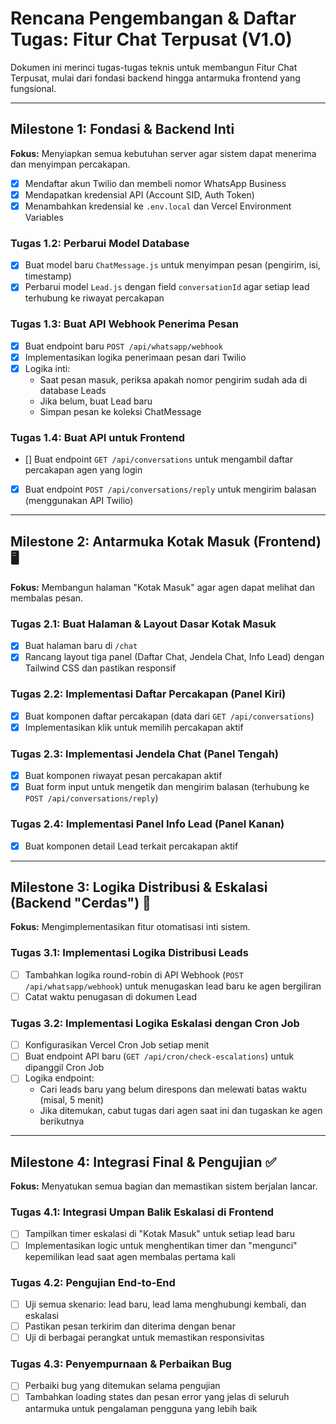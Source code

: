 # Rencana Pengembangan & Daftar Tugas: Fitur Chat Terpusat (V1.0)

Dokumen ini merinci tugas-tugas teknis untuk membangun Fitur Chat Terpusat, mulai dari fondasi backend hingga antarmuka frontend yang fungsional.

---

## Milestone 1: Fondasi & Backend Inti
**Fokus:** Menyiapkan semua kebutuhan server agar sistem dapat menerima dan menyimpan percakapan.

- [x] Mendaftar akun Twilio dan membeli nomor WhatsApp Business
- [x] Mendapatkan kredensial API (Account SID, Auth Token)
- [x] Menambahkan kredensial ke `.env.local` dan Vercel Environment Variables

### Tugas 1.2: Perbarui Model Database
- [x] Buat model baru `ChatMessage.js` untuk menyimpan pesan (pengirim, isi, timestamp)
- [x] Perbarui model `Lead.js` dengan field `conversationId` agar setiap lead terhubung ke riwayat percakapan

### Tugas 1.3: Buat API Webhook Penerima Pesan
- [x] Buat endpoint baru `POST /api/whatsapp/webhook`
- [x] Implementasikan logika penerimaan pesan dari Twilio
- [x] Logika inti:
    - Saat pesan masuk, periksa apakah nomor pengirim sudah ada di database Leads
    - Jika belum, buat Lead baru
    - Simpan pesan ke koleksi ChatMessage

### Tugas 1.4: Buat API untuk Frontend
- [] Buat endpoint `GET /api/conversations` untuk mengambil daftar percakapan agen yang login
- [x] Buat endpoint `POST /api/conversations/reply` untuk mengirim balasan (menggunakan API Twilio)

---

## Milestone 2: Antarmuka Kotak Masuk (Frontend) 🖥️
**Fokus:** Membangun halaman "Kotak Masuk" agar agen dapat melihat dan membalas pesan.

### Tugas 2.1: Buat Halaman & Layout Dasar Kotak Masuk
- [x] Buat halaman baru di `/chat`
- [x] Rancang layout tiga panel (Daftar Chat, Jendela Chat, Info Lead) dengan Tailwind CSS dan pastikan responsif

### Tugas 2.2: Implementasi Daftar Percakapan (Panel Kiri)
- [x] Buat komponen daftar percakapan (data dari `GET /api/conversations`)
- [x] Implementasikan klik untuk memilih percakapan aktif

### Tugas 2.3: Implementasi Jendela Chat (Panel Tengah)
- [x] Buat komponen riwayat pesan percakapan aktif
- [x] Buat form input untuk mengetik dan mengirim balasan (terhubung ke `POST /api/conversations/reply`)

### Tugas 2.4: Implementasi Panel Info Lead (Panel Kanan)
- [X] Buat komponen detail Lead terkait percakapan aktif

---

## Milestone 3: Logika Distribusi & Eskalasi (Backend "Cerdas") 🧠
**Fokus:** Mengimplementasikan fitur otomatisasi inti sistem.

### Tugas 3.1: Implementasi Logika Distribusi Leads
- [ ] Tambahkan logika round-robin di API Webhook (`POST /api/whatsapp/webhook`) untuk menugaskan lead baru ke agen bergiliran
- [ ] Catat waktu penugasan di dokumen Lead

### Tugas 3.2: Implementasi Logika Eskalasi dengan Cron Job
- [ ] Konfigurasikan Vercel Cron Job setiap menit
- [ ] Buat endpoint API baru (`GET /api/cron/check-escalations`) untuk dipanggil Cron Job
- [ ] Logika endpoint:
    - Cari leads baru yang belum direspons dan melewati batas waktu (misal, 5 menit)
    - Jika ditemukan, cabut tugas dari agen saat ini dan tugaskan ke agen berikutnya

---

## Milestone 4: Integrasi Final & Pengujian ✅
**Fokus:** Menyatukan semua bagian dan memastikan sistem berjalan lancar.

### Tugas 4.1: Integrasi Umpan Balik Eskalasi di Frontend
- [ ] Tampilkan timer eskalasi di "Kotak Masuk" untuk setiap lead baru
- [ ] Implementasikan logic untuk menghentikan timer dan "mengunci" kepemilikan lead saat agen membalas pertama kali

### Tugas 4.2: Pengujian End-to-End
- [ ] Uji semua skenario: lead baru, lead lama menghubungi kembali, dan eskalasi
- [ ] Pastikan pesan terkirim dan diterima dengan benar
- [ ] Uji di berbagai perangkat untuk memastikan responsivitas

### Tugas 4.3: Penyempurnaan & Perbaikan Bug
- [ ] Perbaiki bug yang ditemukan selama pengujian
- [ ] Tambahkan loading states dan pesan error yang jelas di seluruh antarmuka untuk pengalaman pengguna yang lebih baik
